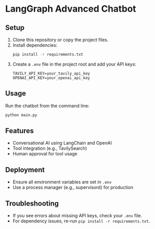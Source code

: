 # LangGraph Advanced Chatbot

## Setup

1. Clone this repository or copy the project files.
2. Install dependencies:
   ```bash
   pip install -r requirements.txt
   ```
3. Create a `.env` file in the project root and add your API keys:
   ```env
   TAVILY_API_KEY=your_tavily_api_key
   OPENAI_API_KEY=your_openai_api_key
   ```

## Usage

Run the chatbot from the command line:
```bash
python main.py
```

## Features
- Conversational AI using LangChain and OpenAI
- Tool integration (e.g., TavilySearch)
- Human approval for tool usage

## Deployment
- Ensure all environment variables are set in `.env`
- Use a process manager (e.g., supervisord) for production

## Troubleshooting
- If you see errors about missing API keys, check your `.env` file.
- For dependency issues, re-run `pip install -r requirements.txt`.

